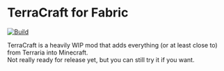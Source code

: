 # TerraCraft for Fabric
[![Build](https://github.com/jakeb072001/TerraCraft/workflows/Build/badge.svg)](https://github.com/jakeb072001/TerraCraft/actions)

TerraCraft is a heavily WIP mod that adds everything (or at least close to) from Terraria into Minecraft.  
Not really ready for release yet, but you can still try it if you want.
